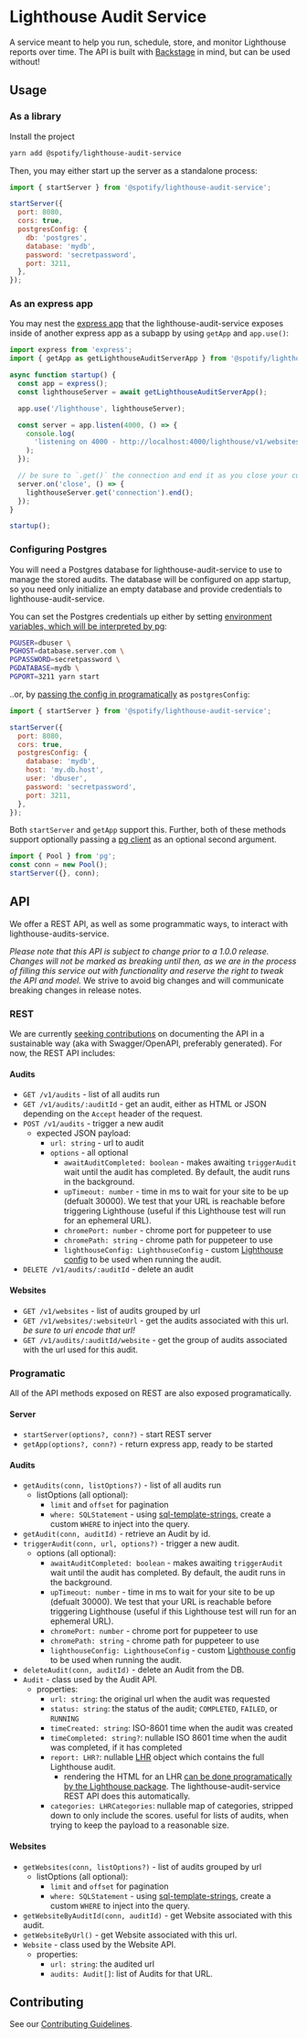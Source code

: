 # Lighthouse Audit Service

A service meant to help you run, schedule, store, and monitor Lighthouse reports over time. The API is built with [Backstage](https://backstage.io) in mind, but can be used without!

## Usage

### As a library

Install the project

```sh
yarn add @spotify/lighthouse-audit-service
```

Then, you may either start up the server as a standalone process:

```js
import { startServer } from '@spotify/lighthouse-audit-service';

startServer({
  port: 8080,
  cors: true,
  postgresConfig: {
    db: 'postgres',
    database: 'mydb',
    password: 'secretpassword',
    port: 3211,
  },
});
```

### As an express app

You may nest the [express app](https://expressjs.com/) that the lighthouse-audit-service exposes inside of another express app as a subapp by using `getApp` and `app.use()`:

```js
import express from 'express';
import { getApp as getLighthouseAuditServerApp } from '@spotify/lighthouse-audit-server';

async function startup() {
  const app = express();
  const lighthouseServer = await getLighthouseAuditServerApp();

  app.use('/lighthouse', lighthouseServer);

  const server = app.listen(4000, () => {
    console.log(
      'listening on 4000 - http://localhost:4000/lighthouse/v1/websites',
    );
  });

  // be sure to `.get()` the connection and end it as you close your custom server.
  server.on('close', () => {
    lighthouseServer.get('connection').end();
  });
}

startup();
```

### Configuring Postgres

You will need a Postgres database for lighthouse-audit-service to use to manage the stored audits. The database will be configured on app startup, so you need only initialize an empty database and provide credentials to lighthouse-audit-service.

You can set the Postgres credentials up either by setting [environment variables, which will be interpreted by pg](https://node-postgres.com/features/connecting#Environment%20variables):

```sh
PGUSER=dbuser \
PGHOST=database.server.com \
PGPASSWORD=secretpassword \
PGDATABASE=mydb \
PGPORT=3211 yarn start
```

..or, by [passing the config in programatically](https://node-postgres.com/features/connecting#Programmatic) as `postgresConfig`:

```js
import { startServer } from '@spotify/lighthouse-audit-service';

startServer({
  port: 8080,
  cors: true,
  postgresConfig: {
    database: 'mydb',
    host: 'my.db.host',
    user: 'dbuser',
    password: 'secretpassword',
    port: 3211,
  },
});
```

Both `startServer` and `getApp` support this. Further, both of these methods support optionally passing a [pg client](https://node-postgres.com/) as an optional second argument.

```js
import { Pool } from 'pg';
const conn = new Pool();
startServer({}, conn);
```

## API

We offer a REST API, as well as some programmatic ways, to interact with lighthouse-audits-service.

_Please note that this API is subject to change prior to a 1.0.0 release. Changes will not be marked as breaking until then, as we are in the process of filling this service out with functionality and reserve the right to tweak the API and model._ We strive to avoid big changes and will communicate breaking changes in release notes.

### REST

We are currently [seeking contributions](https://github.com/spotify/lighthouse-audit-service/issues/23) on documenting the API in a sustainable way (aka with Swagger/OpenAPI, preferably generated). For now, the REST API includes:

#### Audits

- `GET /v1/audits` - list of all audits run
- `GET /v1/audits/:auditId` - get an audit, either as HTML or JSON depending on the `Accept` header of the request.
- `POST /v1/audits` - trigger a new audit
  - expected JSON payload:
    - `url: string` - url to audit
    - `options` - all optional
      - `awaitAuditCompleted: boolean` - makes awaiting `triggerAudit` wait until the audit has completed. By default, the audit runs in the background.
      - `upTimeout: number` - time in ms to wait for your site to be up (defualt 30000). We test that your URL is reachable before triggering Lighthouse (useful if this Lighthouse test will run for an ephemeral URL).
      - `chromePort: number` - chrome port for puppeteer to use
      - `chromePath: string` - chrome path for puppeteer to use
      - `lighthouseConfig: LighthouseConfig` - custom [Lighthouse config](https://github.com/GoogleChrome/lighthouse/blob/master/docs/configuration.md) to be used when running the audit.
- `DELETE /v1/audits/:auditId` - delete an audit

#### Websites

- `GET /v1/websites` - list of audits grouped by url
- `GET /v1/websites/:websiteUrl` - get the audits associated with this url. _be sure to uri encode that url!_
- `GET /v1/audits/:auditId/website` - get the group of audits associated with the url used for this audit.

### Programatic

All of the API methods exposed on REST are also exposed programatically.

#### Server

- `startServer(options?, conn?)` - start REST server
- `getApp(options?, conn?)` - return express app, ready to be started

#### Audits

- `getAudits(conn, listOptions?)` - list of all audits run
  - listOptions (all optional):
    - `limit` and `offset` for pagination
    - `where: SQLStatement` - using [sql-template-strings](https://www.npmjs.com/package/sql-template-strings), create a custom `WHERE` to inject into the query.
- `getAudit(conn, auditId)` - retrieve an Audit by id.
- `triggerAudit(conn, url, options?)` - trigger a new audit.
  - options (all optional):
    - `awaitAuditCompleted: boolean` - makes awaiting `triggerAudit` wait until the audit has completed. By default, the audit runs in the background.
    - `upTimeout: number` - time in ms to wait for your site to be up (defualt 30000). We test that your URL is reachable before triggering Lighthouse (useful if this Lighthouse test will run for an ephemeral URL).
    - `chromePort: number` - chrome port for puppeteer to use
    - `chromePath: string` - chrome path for puppeteer to use
    - `lighthouseConfig: LighthouseConfig` - custom [Lighthouse config](https://github.com/GoogleChrome/lighthouse/blob/master/docs/configuration.md) to be used when running the audit.
- `deleteAudit(conn, auditId)` - delete an Audit from the DB.
- `Audit` - class used by the Audit API.
  - properties:
    - `url: string`: the original url when the audit was requested
    - `status: string`: the status of the audit; `COMPLETED`, `FAILED`, or `RUNNING`
    - `timeCreated: string`: ISO-8601 time when the audit was created
    - `timeCompleted: string?`: nullable ISO 8601 time when the audit was completed, if it has completed
    - `report: LHR?`: nullable [LHR](https://github.com/GoogleChrome/lighthouse/blob/master/docs/understanding-results.md#lighthouse-result-object-lhr) object which contains the full Lighthouse audit.
      - rendering the HTML for an LHR [can be done programatically by the Lighthouse package](). The lighthouse-audit-service REST API does this automatically.
    - `categories: LHRCategories`: nullable map of categories, stripped down to only include the scores. useful for lists of audits, when trying to keep the payload to a reasonable size.

#### Websites

- `getWebsites(conn, listOptions?)` - list of audits grouped by url
  - listOptions (all optional):
    - `limit` and `offset` for pagination
    - `where: SQLStatement` - using [sql-template-strings](https://www.npmjs.com/package/sql-template-strings), create a custom `WHERE` to inject into the query.
- `getWebsiteByAuditId(conn, auditId)` - get Website associated with this audit.
- `getWebsiteByUrl()` - get Website associated with this url.
- `Website` - class used by the Website API.
  - properties:
    - `url: string`: the audited url
    - `audits: Audit[]`: list of Audits for that URL.

## Contributing

See our [Contributing Guidelines](./CONTRIBUTING.md).
